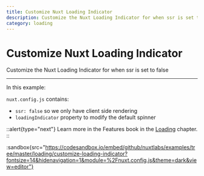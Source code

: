 ```yaml
---
title: Customize Nuxt Loading Indicator
description: Customize the Nuxt Loading Indicator for when ssr is set to false
category: loading
---
```


# Customize Nuxt Loading Indicator

Customize the Nuxt Loading Indicator for when ssr is set to false

---

In this example:

`nuxt.config.js` contains:

- `ssr: false` so we only have client side rendering
- `loadingIndicator` property to modify the default spinner

::alert{type="next"}
Learn more in the Features book in the [Loading](/docs/features/loading) chapter.
::

:sandbox{src="https://codesandbox.io/embed/github/nuxtlabs/examples/tree/master/loading/customize-loading-indicator?fontsize=14&hidenavigation=1&module=%2Fnuxt.config.js&theme=dark&view=editor"}
